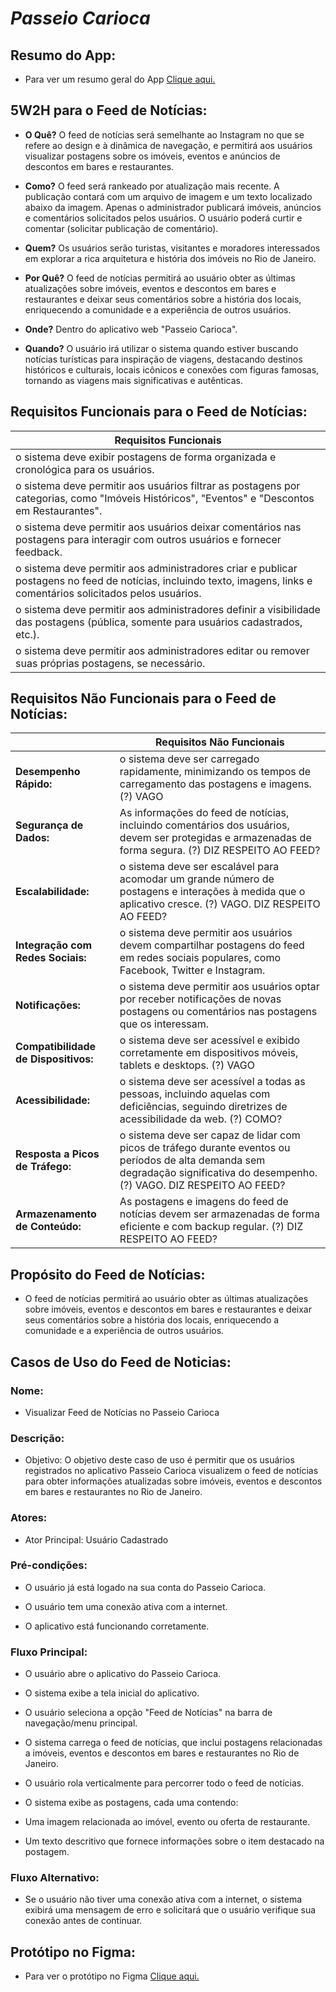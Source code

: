 # ***Passeio Carioca***

## Resumo do App:
- Para ver um resumo geral do App [Clique aqui.](https://github.com/GuiBMA/Front-End/blob/main/ResumodoAppPasseioCarioca.md)

## 5W2H para o Feed de Notícias:

- **O Quê?** O feed de notícias será semelhante ao Instagram no que se refere ao design e à dinâmica de navegação, e permitirá aos usuários visualizar postagens sobre os imóveis, eventos e anúncios de descontos em bares e restaurantes.

- **Como?** O feed será rankeado por atualização mais recente. A publicação contará com um arquivo de imagem e um texto localizado abaixo da imagem. Apenas o administrador publicará imóveis, anúncios e comentários solicitados pelos usuários. O usuário poderá curtir e comentar (solicitar publicação de comentário).

- **Quem?** Os usuários serão turistas, visitantes e moradores interessados em explorar a rica arquitetura e história dos imóveis no Rio de Janeiro.

- **Por Quê?** O feed de notícias permitirá ao usuário obter as últimas atualizações sobre imóveis, eventos e descontos em bares e restaurantes e deixar seus comentários sobre a história dos locais, enriquecendo a comunidade e a experiência de outros usuários.

- **Onde?** Dentro do aplicativo web "Passeio Carioca".

- **Quando?** O usuário irá utilizar o sistema quando estiver buscando notícias turísticas para inspiração de viagens, destacando destinos históricos e culturais, locais icônicos e conexões com figuras famosas, tornando as viagens mais significativas e autênticas.

## Requisitos Funcionais para o Feed de Notícias:

| **Requisitos Funcionais** |
|  --- |
| o sistema deve exibir postagens de forma organizada e cronológica para os usuários.  |
| o sistema deve permitir aos usuários filtrar as postagens por categorias, como "Imóveis Históricos", "Eventos" e "Descontos em Restaurantes".  |
| o sistema deve permitir aos usuários deixar comentários nas postagens para interagir com outros usuários e fornecer feedback.  |
| o sistema deve permitir aos administradores criar e publicar postagens no feed de notícias, incluindo texto, imagens, links e comentários solicitados pelos usuários. |
| o sistema deve permitir aos administradores definir a visibilidade das postagens (pública, somente para usuários cadastrados, etc.).  |
| o sistema deve permitir aos administradores editar ou remover suas próprias postagens, se necessário.  |

## Requisitos Não Funcionais para o Feed de Notícias:

|   | **Requisitos Não Funcionais** |
| --- |  --- |
|  **Desempenho Rápido:**  | o sistema deve ser carregado rapidamente, minimizando os tempos de carregamento das postagens e imagens. (?) VAGO  |
|  **Segurança de Dados:**  | As informações do feed de notícias, incluindo comentários dos usuários, devem ser protegidas e armazenadas de forma segura. (?) DIZ RESPEITO AO FEED?  |
|  **Escalabilidade:**  | o sistema deve ser escalável para acomodar um grande número de postagens e interações à medida que o aplicativo cresce. (?) VAGO. DIZ RESPEITO AO FEED?  |
|  **Integração com Redes Sociais:**  | o sistema deve permitir aos usuários devem compartilhar postagens do feed em redes sociais populares, como Facebook, Twitter e Instagram. |
|  **Notificações:**  | o sistema deve permitir aos usuários optar por receber notificações de novas postagens ou comentários nas postagens que os interessam.  |
|  **Compatibilidade de Dispositivos:**  | o sistema deve ser acessível e exibido corretamente em dispositivos móveis, tablets e desktops. (?) VAGO  |
|  **Acessibilidade:**  | o sistema deve ser acessível a todas as pessoas, incluindo aquelas com deficiências, seguindo diretrizes de acessibilidade da web. (?) COMO?  |
|  **Resposta a Picos de Tráfego:**  | o sistema deve ser capaz de lidar com picos de tráfego durante eventos ou períodos de alta demanda sem degradação significativa do desempenho. (?) VAGO. DIZ RESPEITO AO FEED?  |
|  **Armazenamento de Conteúdo:**  | As postagens e imagens do feed de notícias devem ser armazenadas de forma eficiente e com backup regular. (?) DIZ RESPEITO AO FEED?  |

## Propósito do Feed de Notícias:
  - O feed de notícias permitirá ao usuário obter as últimas atualizações sobre imóveis, eventos e descontos em bares e restaurantes e deixar seus comentários sobre a história dos locais, enriquecendo a comunidade e a experiência de outros usuários.

## Casos de Uso do Feed de Noticias:

### Nome:
  - Visualizar Feed de Notícias no Passeio Carioca

### Descrição:
  - Objetivo: O objetivo deste caso de uso é permitir que os usuários registrados no aplicativo Passeio Carioca visualizem o feed de notícias para obter informações atualizadas sobre imóveis, eventos e descontos em bares e restaurantes no Rio de Janeiro.

### Atores:
  - Ator Principal: Usuário Cadastrado

### Pré-condições:
  - O usuário já está logado na sua conta do Passeio Carioca.
    
  - O usuário tem uma conexão ativa com a internet.
    
  - O aplicativo está funcionando corretamente.

### Fluxo Principal:
  - O usuário abre o aplicativo do Passeio Carioca.

  - O sistema exibe a tela inicial do aplicativo.

  - O usuário seleciona a opção "Feed de Notícias" na barra de navegação/menu principal.

  - O sistema carrega o feed de notícias, que inclui postagens relacionadas a imóveis, eventos e descontos em bares e restaurantes no Rio de Janeiro.

  - O usuário rola verticalmente para percorrer todo o  feed de notícias.

  - O sistema exibe as postagens, cada uma contendo:

  - Uma imagem relacionada ao imóvel, evento ou oferta de restaurante.
  
  - Um texto descritivo que fornece informações sobre o item destacado na postagem.

### Fluxo Alternativo:
    
  - Se o usuário não tiver uma conexão ativa com a internet, o sistema exibirá uma mensagem de erro e solicitará que o usuário verifique sua conexão antes de continuar.

## Protótipo no Figma:

  - Para ver o protótipo no Figma [Clique aqui.](https://www.figma.com/file/TZKPPiPGJN272c5gvNoLDU/Untitled?type=design&node-id=0%3A1&mode=design&t=a8n63SUSurKuNbyY-1)
